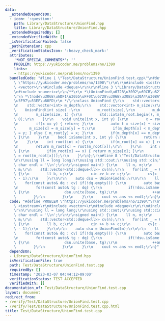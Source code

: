 ```yaml
---
data:
  _extendedDependsOn:
  - icon: ':question:'
    path: Library/DataStructure/UnionFind.hpp
    title: Library/DataStructure/UnionFind.hpp
  _extendedRequiredBy: []
  _extendedVerifiedWith: []
  _isVerificationFailed: false
  _pathExtension: cpp
  _verificationStatusIcon: ':heavy_check_mark:'
  attributes:
    '*NOT_SPECIAL_COMMENTS*': ''
    PROBLEM: https://yukicoder.me/problems/no/1390
    links:
    - https://yukicoder.me/problems/no/1390
  bundledCode: "#line 1 \"Test/DataStructure/UnionFind.test.cpp\"\n#define PROBLEM\
    \ \"https://yukicoder.me/problems/no/1390\"\r\n\r\n#include <iostream>\r\n#include\
    \ <vector>\r\n#include <deque>\r\n\r\n#line 3 \"Library/DataStructure/UnionFind.hpp\"\
    \n#include <numeric>\r\n/**\r\n *\tUnionFind\u6728\u3092\u69CB\u6210\u3059\u308B\
    \r\n *\tnode\u306E\u6DF1\u3055\uFF0C\u6728\u306E\u30B5\u30A4\u30BA\u3092\u53D6\
    \u5F97\u53EF\u80FD\r\n */\r\nclass UnionFind {\r\n    std::vector<int> m_root;\r\
    \n    std::vector<int> m_depth;\r\n    std::vector<int> m_size;\r\npublic:\r\n\
    \    UnionFind(int size) :\r\n        m_root(size),\r\n        m_depth(size, 0),\r\
    \n        m_size(size, 1) {\r\n        std::iota(m_root.begin(), m_root.end(),\
    \ 0);\r\n    }\r\n    void unite(int x, int y) {\r\n        x = root(x); y = root(y);\r\
    \n        if(x == y) { return; }\r\n        auto t = size(x) + size(y);\r\n  \
    \      m_size[x] = m_size[y] = t;\r\n        if(m_depth[x] < m_depth[y]) { m_root[x]\
    \ = y; } else { m_root[y] = x; }\r\n        if(m_depth[x] == m_depth[y]) { ++m_depth[x];\
    \ }\r\n    }\r\n    bool isSame(int x, int y) {\r\n        return root(x) == root(y);\r\
    \n    }\r\n    int root(int x) {\r\n        if(m_root[x] == x) { return x; }\r\
    \n        return m_root[x] = root(m_root[x]);\r\n    }\r\n    int size(int x)\
    \ {\r\n        if(m_root[x] == x) { return m_size[x]; }\r\n        return size(m_root[x]\
    \ = root(m_root[x]));\r\n    }\r\n};\r\n#line 8 \"Test/DataStructure/UnionFind.test.cpp\"\
    \n\r\nusing ll = long long;\r\nusing std::cout;\r\nusing std::cin;\r\nconstexpr\
    \ char endl = '\\n';\r\n\r\nsigned main() {\r\n    ll n, m;\r\n    cin >> n >>\
    \ m;\r\n    std::vector<std::deque<ll>> cv(n);\r\n    for(int _ = 0; _ < n; ++_)\
    \ {\r\n        ll b, c;\r\n        cin >> b >> c;\r\n        cv[c - 1].emplace_back(b\
    \ - 1);\r\n    }\r\n\r\n    auto dsu = UnionFind(m);\r\n\r\n    ll ans = 0;\r\n\
    \    for(const auto& dq : cv) if(!dq.empty()) {\r\n        auto base = dq.front();\r\
    \n        for(const auto& tg : dq) {\r\n            if(!dsu.isSame(base, tg))\
    \ {\r\n                dsu.unite(base, tg);\r\n                ++ans;\r\n    \
    \        }\r\n        }\r\n    }\r\n    cout << ans << endl;\r\n}\n"
  code: "#define PROBLEM \"https://yukicoder.me/problems/no/1390\"\r\n\r\n#include\
    \ <iostream>\r\n#include <vector>\r\n#include <deque>\r\n\r\n#include \"./../../Library/DataStructure/UnionFind.hpp\"\
    \r\n\r\nusing ll = long long;\r\nusing std::cout;\r\nusing std::cin;\r\nconstexpr\
    \ char endl = '\\n';\r\n\r\nsigned main() {\r\n    ll n, m;\r\n    cin >> n >>\
    \ m;\r\n    std::vector<std::deque<ll>> cv(n);\r\n    for(int _ = 0; _ < n; ++_)\
    \ {\r\n        ll b, c;\r\n        cin >> b >> c;\r\n        cv[c - 1].emplace_back(b\
    \ - 1);\r\n    }\r\n\r\n    auto dsu = UnionFind(m);\r\n\r\n    ll ans = 0;\r\n\
    \    for(const auto& dq : cv) if(!dq.empty()) {\r\n        auto base = dq.front();\r\
    \n        for(const auto& tg : dq) {\r\n            if(!dsu.isSame(base, tg))\
    \ {\r\n                dsu.unite(base, tg);\r\n                ++ans;\r\n    \
    \        }\r\n        }\r\n    }\r\n    cout << ans << endl;\r\n}"
  dependsOn:
  - Library/DataStructure/UnionFind.hpp
  isVerificationFile: true
  path: Test/DataStructure/UnionFind.test.cpp
  requiredBy: []
  timestamp: '2023-03-07 04:44:12+09:00'
  verificationStatus: TEST_ACCEPTED
  verifiedWith: []
documentation_of: Test/DataStructure/UnionFind.test.cpp
layout: document
redirect_from:
- /verify/Test/DataStructure/UnionFind.test.cpp
- /verify/Test/DataStructure/UnionFind.test.cpp.html
title: Test/DataStructure/UnionFind.test.cpp
---
```

